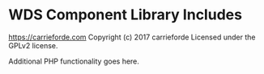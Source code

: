 # WDS Component Library Includes #
https://carrieforde.com
Copyright (c) 2017 carrieforde
Licensed under the GPLv2 license.

Additional PHP functionality goes here.